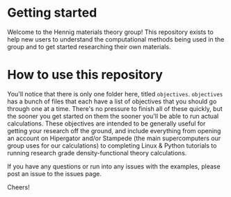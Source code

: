 # Getting started
Welcome to the Hennig materials theory group! This repository exists to help
new users to understand the computational methods being used in the group and
to get started researching their own materials.

# How to use this repository
You'll notice that there is only one folder here, titled
``objectives``. ``objectives`` has a bunch of files that each have a list of objectives
that you should go through one at a time. There's no pressure to finish all
of these quickly, but the sooner you get started on them the sooner you'll be
able to run actual calculations. These objectives are intended to be generally useful
for getting your research off the ground, and include everything from opening an
account on Hipergator and/or Stampede (the main supercomputers our group uses
for our calculations) to completing Linux & Python tutorials to running
research grade density-functional theory calculations.

If you have any questions or run into any issues with the examples, please post
an issue to the issues page.

Cheers!
